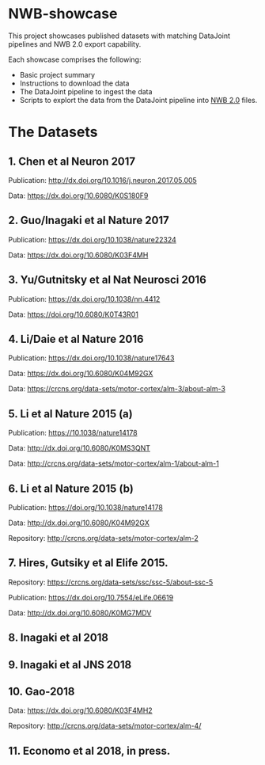 # NWB-showcase

This project showcases published datasets with matching DataJoint pipelines and NWB 2.0 export capability.

Each showcase comprises the following:

* Basic project summary
* Instructions to download the data
* The DataJoint pipeline to ingest the data
* Scripts to explort the data from the DataJoint pipeline into [NWB 2.0](https://www.nwb.org/2017/11/11/nwb-2-0-beta-released/) files.

# The Datasets

## 1. Chen et al Neuron 2017

Publication: http://dx.doi.org/10.1016/j.neuron.2017.05.005

Data: https://dx.doi.org/10.6080/K0S180F9

## 2. Guo/Inagaki et al Nature 2017

Publication: https://dx.doi.org/10.1038/nature22324

Data: https://dx.doi.org/10.6080/K03F4MH

## 3. Yu/Gutnitsky et al Nat Neurosci 2016

Publication: https://dx.doi.org/10.1038/nn.4412

Data: https://doi.org/10.6080/K0T43R01

## 4. Li/Daie et al Nature 2016

Publication: https://dx.doi.org/10.1038/nature17643 

Data: https://dx.doi.org/10.6080/K04M92GX

Data: https://crcns.org/data-sets/motor-cortex/alm-3/about-alm-3

## 5. Li et al Nature 2015 (a)

Publication:  https://10.1038/nature14178

Data: http://dx.doi.org/10.6080/K0MS3QNT

Data: http://crcns.org/data-sets/motor-cortex/alm-1/about-alm-1

## 6. Li et al Nature 2015 (b)

Publication: https://doi.org/10.1038/nature14178

Data: http://dx.doi.org/10.6080/K04M92GX

Repository: http://crcns.org/data-sets/motor-cortex/alm-2

## 7. Hires, Gutsiky et al Elife 2015.

Repository: https://crcns.org/data-sets/ssc/ssc-5/about-ssc-5

Publication: https://dx.doi.org/10.7554/eLife.06619

Data: http://dx.doi.org/10.6080/K0MG7MDV

## 8. Inagaki et al 2018

## 9. Inagaki et al JNS 2018 

## 10. Gao-2018 

Data: https://dx.doi.org/10.6080/K03F4MH2

Repository: http://crcns.org/data-sets/motor-cortex/alm-4/

## 11. Economo et al 2018, in press. 


